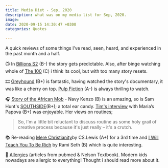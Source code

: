 ```yaml
---
title: Media Diet - Sep, 2020
description: what was on my media list for Sep, 2020.
image: 
date: 2020-09-15 14:30:47 +0300
categories: Quotes

---
```


A quick reviews of some things I’ve read, seen, heard, and experienced in the past month and a half.
<!-- more -->

📺  In [Billions S2](h) (B-) the story gets predictable. Also, after binge watching whole of [The 100](h) (C) i think its cool, but with too many story resets.

🎞 [Greyhound](h) (B+) is fantastic, having watched the story's documentary, it was like a cherry on top. [Pulp Fiction](h) (A-) is always thrillng to watch.

🎧 [Story of the African Mob](h) - Navy Kenzo (B) is an amazing, so is Sam Hunt's [SOUTHSIDE](h)(B+); a total ear candy. [Tim's interview](h) with Maria’s Papova (B+) was enjoyable. Her views on routines;

> So, I'm a little bit reluctant to discuss routine as some holy grail of creative process because it's just really – it's a crutch.


📚 Re-reading [Mere Christianity](h)by CS.Lewis (A+) for a 3rd time and [I Will Teach You To Be Rich](h) by Rami Seth (B) which is quite interesting. 

🔗 [Allergies](h) (articles from pubmed & Nelson Textbook). Modern kids nowadays are allergic to everything! Thought i should read more about it.


